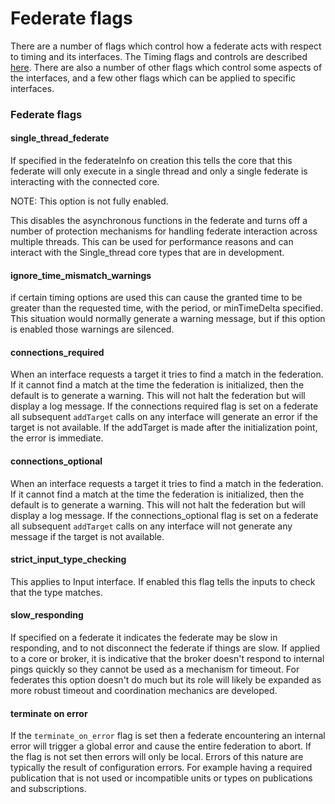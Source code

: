 # Federate flags

There are a number of flags which control how a federate acts with respect to timing and its interfaces.  The Timing flags and controls are described [here](./Timing.html).  There are also a number of other flags which control some aspects of the interfaces, and a few other flags which can be applied to specific interfaces.

### Federate flags

#### single_thread_federate

If specified in the federateInfo on creation this tells the core that this federate will only execute in a single thread and only a single federate is interacting with the connected core.

NOTE: This option is not fully enabled.

This disables the asynchronous functions in the federate and turns off a number of protection mechanisms for handling federate interaction across multiple threads.  This can be used for performance reasons and can interact with the Single_thread core types that are in development.

#### ignore_time_mismatch_warnings

if certain timing options are used this can cause the granted time to be greater than the requested time, with the period, or minTimeDelta specified.  This situation would normally generate a warning message, but if this option is enabled those warnings are silenced.

#### connections_required

When an interface requests a target it tries to find a match in the federation.  If it cannot find a match at the time the federation is initialized, then the default is to generate a warning.  This will not halt the federation but will display a log message.  If the connections required flag is set on a federate all subsequent `addTarget` calls on any interface will generate an error if the target is not available.  If the addTarget is made after the initialization point, the error is immediate.

#### connections_optional

When an interface requests a target it tries to find a match in the federation.  If it cannot find a match at the time the federation is initialized, then the default is to generate a warning.  This will not halt the federation but will display a log message.  If the connections_optional flag is set on a federate all subsequent `addTarget` calls on any interface will not generate any message if the target is not available.

#### strict_input_type_checking

This applies to Input interface.  If enabled this flag tells the inputs to check that the type matches.

#### slow_responding

If specified on a federate it indicates the federate may be slow in responding, and to not disconnect the federate if things are slow.
If applied to a core or broker, it is indicative that the broker doesn't respond to internal pings quickly so they cannot be used as a mechanism for timeout.  For federates this option doesn't do much but its role will likely be expanded as more robust timeout and coordination mechanics are developed.  

#### terminate on error

If the `terminate_on_error` flag is set then a federate encountering an internal error will trigger a global error and cause the entire federation to abort.  If the flag is not set then errors will only be local.  Errors of this nature are typically the result of configuration errors.  For example having a required publication that is not used or incompatible units or types on publications and subscriptions.  
